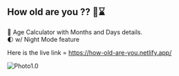 ## How old are you ?? 🤔⌛

:older_man: Age Calculator with Months and Days details. <br />
:first_quarter_moon: w/ Night Mode feature <br />

Here is the live link = https://how-old-are-you.netlify.app/

![Photo1.0](https://i.ibb.co/z8KSBs6/photo1.png)
